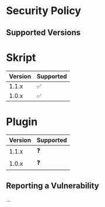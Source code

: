 # Security Policy

## Supported Versions

# Skript

| Version | Supported          |
| ------- | ------------------ |
| 1.1.x   | ✅                |
| 1.0.x   | ✅                | # :x:

# Plugin

| Version | Supported          |
| ------- | ------------------ |
| 1.1.x   | ❓                | :white_check_mark:
| 1.0.x   | ❓                | # :x:

## Reporting a Vulnerability

...
